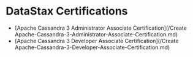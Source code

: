 # DataStax Certifications

- [Apache Cassandra 3 Administrator Associate Certification](/Create Apache-Cassandra-3-Administrator-Associate-Certification.md)
- [Apache Cassandra 3 Developer Associate Certification](/Create Apache-Cassandra-3-Developer-Associate-Certification.md)
